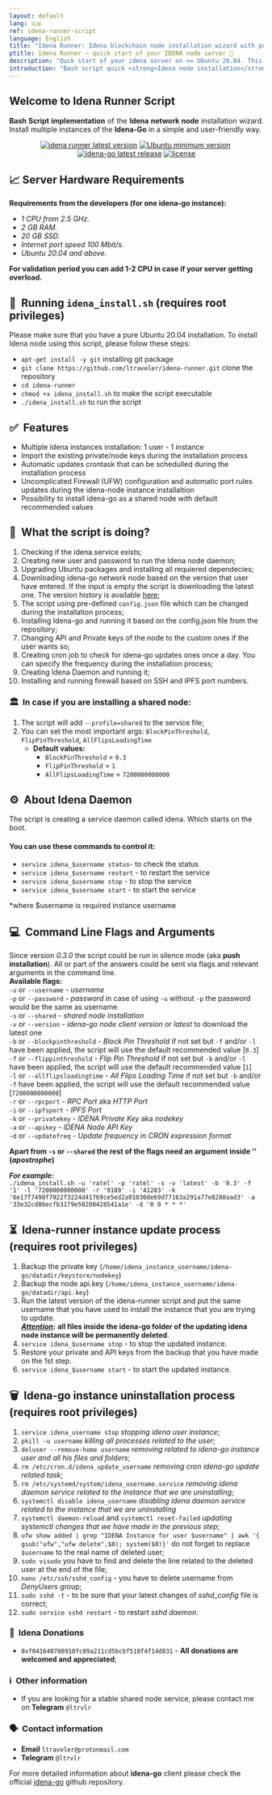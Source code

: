 ```yaml
---
layout: default
lang: 🇬🇧
ref: idena-runner-script
language: English
title: "Idena Runner: Idena blockchain node installation wizard with possibility to setup the shared one."
ptitle: Idena Runner — quick start of your IDENA node server 🏃
description: "Quck start of your idena server on >= Ubuntu 20.04. This installation wizard helps you: install multimple nodes on one server, automatic updates of all installed IDENA instances, api key and private keys import, UFW auto configuration and setup all required ports in it"
introduction: "Bash script quick <strong>Idena node installation</strong> (idena-go) <strong>with auto updates</strong> for <strong>Ubuntu 20.04</strong> and above. This wizard helps you to install <strong>multiple instances</strong> and <strong>specify</strong> the most <strong>important shared node args</strong>."
---
```


## Welcome to Idena Runner Script

<p align="justify"><b>Bash Script implementation</b> of the <b>Idena network node</b> installation wizard. Install multiple instances of the <b>Idena-Go</b> in a simple and user-friendly way.</p>

<p align="center"><a href="https://github.com/ltraveler/idena-runner/releases/latest" target="_blank"><img src="https://img.shields.io/badge/version-v0.3.7-blue?style=for-the-badge&logo=none" alt="idena runner latest version" /></a>&nbsp;<a href="https://wiki.ubuntu.com/FocalFossa/ReleaseNotes" target="_blank"><img src="https://img.shields.io/badge/Ubuntu-20.04(LTS)+-00ADD8?style=for-the-badge&logo=none" alt="Ubuntu minimum version" /></a>&nbsp;<a href="https://github.com/ltraveler/idena-runner/blob/main/CHANGELOG.md" target="_blank"><img src="https://img.shields.io/badge/Build-Stable-success?style=for-the-badge&logo=none" alt="idena-go latest release" /></a>&nbsp;<a href="https://www.gnu.org/licenses/quick-guide-gplv3.html" target="_blank"><img src="https://img.shields.io/badge/license-GPL3.0-red?style=for-the-badge&logo=none" alt="license" /></a></p>

## 📈 Server Hardware Requirements

**Requirements from the developers (for one idena-go instance):**
* _1 CPU from 2.5 GHz._
* _2 GB RAM._
* _20 GB SSD._
* _Internet port speed 100 Mbit/s._
* _Ubuntu 20.04 and above._

**For validation period you can add 1-2 CPU in case if your server getting overload.**

## 🚀&nbsp; Running `idena_install.sh` (requires root privileges)

Please make sure that you have a pure Ubuntu 20.04 installation.
To install Idena node using this script, please folow these steps:
* `apt-get install -y git` installing git package
* `git clone https://github.com/ltraveler/idena-runner.git` clone the repository
* `cd idena-runner`
* `chmod +x idena_install.sh` to make the script executable
* `./idena_install.sh` to run the script

## ✅&nbsp; Features

* Multiple Idena instances installation: 1 user - 1 instance
* Import the existing private/node keys during the installation process
* Automatic updates crontask that can be schedulled during the installation process
* Uncomplicated Firewall (UFW) configuration and automatic port rules updates during the idena-node instance installaltion
* Possibility to install idena-go as a shared node with default recommended values

## 🙋&nbsp; What the script is doing?

1. Checking if the idena.service exists;
2. Creating new user and password to run the Idena node daemon;
3. Upgrading Ubuntu packages and installing all requiered dependecies;
4. Downloading idena-go network node based on the version that user have entered. If the input is empty the script is downloading the latest one. The version history is available [here](https://github.com/idena-network/idena-go/releases);
5. The script using pre-defined `config.json` file which can be changed during the installation process;
6. Installing Idena-go and running it based on the config.json file from the repository;
7. Changing API and Private keys of the node to the custom ones if the user wants so;
8. Creating cron job to check for idena-go updates ones once a day. You can specify the frequency during the installation process;
9. Creating Idena Daemon and running it;
10. Installing and running firewall based on SSH and IPFS port numbers.

### 🏛️&nbsp;  In case if you are installing a shared node:
1. The script will add `--profile=shared` to the service file;
2. You can set the most important args: `BlockPinThreshold`, `FlipPinThreshold`, `AllFlipsLoadingTime`
   - **Default values:** 
     - `BlockPinThreshold` = `0.3`
     - `FlipPinThreshold` = `1`
     - `AllFlipsLoadingTime` = `7200000000000`

##  ⚙️&nbsp;  About Idena Daemon
The script is creating a service daemon called idena. Which starts on the boot.
#### You can use these commands to control it:
* `service idena_$username status`- to check the status 
* `service idena_$username restart` - to restart the service
* `service idena_$username stop` - to stop the service
* `service idena_$username start` - to start the service

*where $username is required instance username

##  💻&nbsp;  Command Line Flags and Arguments
Since version _0.3.0_ the script could be run in silence mode (aka **push installation**).
All or part of the answers could be sent via flags and relevant arguments in the command line.\
**Available flags:**\
            `-u` or `--username` - _username_\
            `-p` or `--password` - _password_ in case of using `-u` without `-p` the password would be the same as username\
            `-s` or `--shared` - _shared node installation_\
            `-v` or `--version` - _idena-go node client version_ or _latest_ to download the latest one\
            `-b` or `--blockpinthreshold` - _Block Pin Threshold_ if not set but `-f` and/or `-l` have been applied, the script will use the default recommended value [`0.3`]\
            `-f` or `--flippinthreshold` - _Flip Pin Threshold_ if not set but `-b` and/or `-l` have been applied, the script will use the default recommended value [`1`]\
            `-l` or `--allflipsloadingtime` - _All Flips Loading Time_ if not set but `-b` and/or `-f` have been applied, the script will use the default recommended value [`7200000000000`]\
            `-r` or `--rpcport` - _RPC Port_ aka _HTTP Port_\
            `-i` or `--ipfsport` - _IPFS Port_\
            `-k` or `--privatekey` - _IDENA Private Key_ aka _nodekey_\
            `-a` or `--apikey` - _IDENA Node API Key_\
            `-d` or `--updatefreq` - _Update frequency in CRON expression format_

**Apart from `-s` or `--shared` the rest of the flags need an argument inside '' (_apostrophe_)**

_**For example:**_\
`./idena_install.sh -u 'ratel' -p 'ratel' -s -v 'latest' -b '0.3' -f '1' -l '7200000000000' -r '9189' -i '41283' -k '6e17f7490f7922f3224d41769ce5ed2a01030de69d77163a291a77e8280aad3' -a '33e32cd86ecfb3179e50208428541a1e' -d '0 0 * * *'`

## ⏳&nbsp; Idena-runner instance update process (requires root privileges)

1. Backup the private key (`/home/idena_instance_username/idena-go/datadir/keystore/nodekey`)
2. Backup the node api.key (`/home/idena_instance_username/idena-go/datadir/api.key`)
3. Run the latest version of the idena-runner script and put the same username that you have used to install the instance that you are trying to update.\
***<ins>Attention</ins>:*** **all files inside the idena-go folder of the updating idena node instance will be permanently deleted**.
4. `service idena_$username stop` - to stop the updated instance.
5. Restore your private and API keys from the backup that you have made on the 1st step.
6. `service idena_$username start` - to start the updated instance.

## 🗑️&nbsp; Idena-go instance uninstallation process (requires root privileges)

1. `service idena_username stop` _stopping idena user instance_;
2. `pkill -u username` _killing all processes related to the user_;
3. `deluser --remove-home username` _removing related to idena-go instance user and all his files and folders_;
4. `rm /etc/cron.d/idena_update_username` _removing cron idena-go update related task_;
5. `rm /etc/systemd/system/idena_username.service` _removing idena daemon service related to the instance that we are uninstalling_;
6. `systemctl disable idena_username` _disabling idena daemon service related to the instance that we are uninstalling_
7. `systemctl daemon-reload` and `systemctl reset-failed` _updating systemctl changes that we have made in the previous step_;
8. `ufw show added | grep "IDENA Instance for user $username" | awk '{ gsub("ufw","ufw delete",$0); system($0)}'` do not forget to replace `$username` to the real name of deleted user;
9. `sudo visudo` you have to find and delete the line related to the deleted user at the end of the file;
10. `nano /etc/ssh/sshd_config` - you have to delete username from _DenyUsers_ group;
11. `sudo sshd -t` - to be sure that your latest changes of _sshd_config_ file is correct;
12. `sudo service sshd restart` - to restart _sshd daemon_.

### 🤝&nbsp; Idena Donations

* `0xf041640788910fc89a211cd5bcbf518f4f14d831` - **All donations are welcomed and appreciated**;

### ℹ️&nbsp; Other information
* If you are looking for a stable shared node service, please contact me on **Telegram**  `@ltrvlr`

### 🗣️&nbsp; Contact information
* **Email** `ltraveler@protonmail.com`
* **Telegram** `@ltrvlr`

For more detailed information about **idena-go** client please check the official [idena-go](https://github.com/idena-network/idena-go) github repository.
